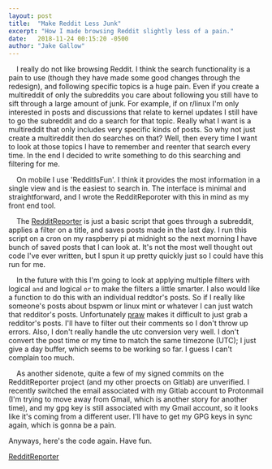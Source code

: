 ```yaml
---
layout: post
title:  "Make Reddit Less Junk"
excerpt: "How I made browsing Reddit slightly less of a pain."
date:   2018-11-24 00:15:20 -0500
author: "Jake Gallow"
---
```


&nbsp;&nbsp;&nbsp;&nbsp;I really do not like browsing Reddit.
 I think the search functionality is a pain to use (though they have made some good changes through the redesign), and following specific topics is a huge pain.
 Even if you create a multireddit of only the subreddits you care about following you still have to sift through a large amount of junk.
 For example, if on r/linux I'm only interested in posts and discussions that relate to kernel updates I still have to go the subreddit and do a search for that topic.
 Really what I want is a multireddit that only includes very specific kinds of posts.
 So why not just create a multireddit then do searches on that?
 Well, then every time I want to look at those topics I have to remember and reenter that search every time.
 In the end I decided to write something to do this searching and filtering for me.

&nbsp;&nbsp;&nbsp;&nbsp;On mobile I use 'RedditIsFun'.
 I think it provides the most information in a single view and is the easiest to search in.
 The interface is minimal and straightforward, and I wrote the RedditReporoter with this in mind as my front end tool.

&nbsp;&nbsp;&nbsp;&nbsp;The [RedditReporter](https://gitlab.com/Ragnyll/RedditReporter) is just a basic script that goes through a subreddit, applies a filter on a title, and saves posts made in the last day.
 I run this script on a cron on my raspberry pi at midnight so the next morning I have bunch of saved posts that I can look at.
 It's not the most well thought out code I've ever written, but I spun it up pretty quickly just so I could have this run for me.

&nbsp;&nbsp;&nbsp;&nbsp;In the future with this I'm going to look at applying multiple filters with logical `and` and logical `or` to make the filters a little smarter.
 I also would like a function to do this with an individual reddtor's posts.
 So if I really like someone's posts about bspwm or linux mint or whatever I can just watch that redditor's posts.
 Unfortunately [praw](https://praw.readthedocs.io/en/latest/index.html) makes it difficult to just grab a redditor's posts.
 I'll have to filter out their comments so I don't throw up errors.
 Also, I don't really handle the utc conversion very well.
 I don't convert the post time or my time to match the same timezone (UTC); I just give a day buffer, which seems to be working so far.
 I guess I can't complain too much.

&nbsp;&nbsp;&nbsp;&nbsp;As another sidenote, quite a few of my signed commits on the RedditReporter project (and my other proects on Gitlab) are unverified.
 I recently switched the email associated with my Gitlab account to Protonmail (I'm trying to move away from Gmail, which is another story for another time), and my gpg key is still associated with my Gmail account, so it looks like it's coming from a different user.
 I'll have to get my GPG keys in sync again, which is gonna be a pain.

 Anyways, here's the code again.
 Have fun.

 [RedditReporter](https://gitlab.com/Ragnyll/RedditReporter)
